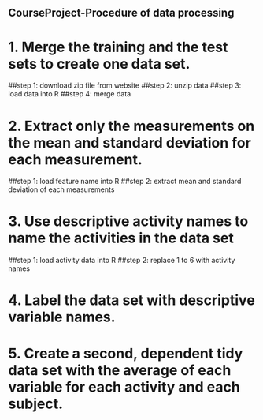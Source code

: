 ## CourseProject-Procedure of data processing

# 1. Merge the training and the test sets to create one data set.

##step 1: download zip file from website
##step 2: unzip data
##step 3: load data into R
##step 4: merge data


# 2. Extract only the measurements on the mean and standard deviation for each measurement.

##step 1: load feature name into R
##step 2: extract mean and standard deviation of each measurements


# 3. Use descriptive activity names to name the activities in the data set

##step 1: load activity data into R
##step 2: replace 1 to 6 with activity names

# 4. Label the data set with descriptive variable names.

# 5. Create a second, dependent tidy data set with the average of each variable for each activity and each subject.
